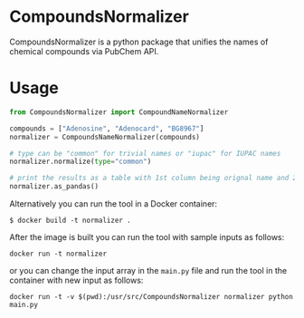 # CompoundsNormalizer
CompoundsNormalizer is a python package that unifies the names of chemical compounds via PubChem API.
# Usage
```python
from CompoundsNormalizer import CompoundNameNormalizer

compounds = ["Adenosine", "Adenocard", "BG8967"]
normalizer = CompoundsNameNormalizer(compounds)

# type can be "common" for trivial names or "iupac" for IUPAC names
normalizer.normalize(type="common")

# print the results as a table with 1st column being orignal name and 2nd column being normalized name
normalizer.as_pandas()
```
Alternatively you can run the tool in a Docker container:
```
$ docker build -t normalizer .
```
After the image is built you can run the tool with sample inputs as follows:
```
docker run -t normalizer
```
or you can change the input array in the `main.py` file and run the tool in the container with new input as follows:
```
docker run -t -v $(pwd):/usr/src/CompoundsNormalizer normalizer python main.py
